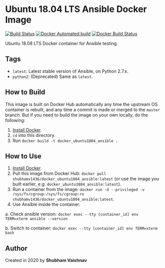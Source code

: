 # Ubuntu 18.04 LTS Ansible Docker Image
[![Build Status](https://travis-ci.com/shubhamv1436/docker-ubuntu1804-ansible.svg?branch=master)](https://travis-ci.com/shubhamv1436/docker-ubuntu1804-ansible)  [![Docker Automated build](https://img.shields.io/docker/cloud/automated/shubhamv1436/docker-ubuntu1804-ansible.svg?maxAge=2592000)](https://hub.docker.com/r/shubhamv1436/docker-ubuntu1804-ansible)
[![Docker Build Status](https://img.shields.io/docker/cloud/build/shubhamv1436/docker-ubuntu1804-ansible)](https://hub.docker.com/r/shubhamv1436/docker-ubuntu1804-ansible/builds)

Ubuntu 18.08 LTS Docker container for Ansible testing.

## Tags

  - `latest`: Latest stable version of Ansible, on Python 2.7.x.
  - `python2`: (Deprecated) Same as `latest`.

## How to Build

This image is built on Docker Hub automatically any time the upstream OS container is rebuilt, and any time a commit is made or merged to the `master` branch. But if you need to build the image on your own locally, do the following:

  1. [Install Docker](https://docs.docker.com/engine/installation/).
  2. `cd` into this directory.
  3. Run `docker build -t docker_ubuntu1804_ansible .`

## How to Use

  1. [Install Docker](https://docs.docker.com/engine/installation/).
  2. Pull this image from Docker Hub: `docker pull shubhamv1436/docker_ubuntu1804_ansible:latest` (or use the image you built earlier, e.g. `docker_ubuntu1804_ansible:latest`).
  3. Run a container from the image: `docker run -d --privileged -v /sys/fs/cgroup:/sys/fs/cgroup:ro shubhamv1436/docker_ubuntu1804_ansible:latest`.
  4. Use Ansible inside the container:
  
  a. Check ansible version: `docker exec --tty [container_id] env TERM=xterm ansible --version`
  
  b. Switch to container: `docker exec --tty [container_id] env TERM=xterm bash`

## Author

Created in 2020 by **Shubham Vaishnav**